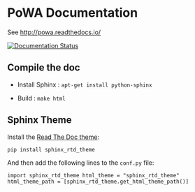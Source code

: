 PoWA Documentation
=========================


See http://powa.readthedocs.io/

[![Documentation Status](https://readthedocs.io/projects/powa/badge/?version=latest)](https://readthedocs.io/projects/powa/?badge=latest)


Compile the doc
-----------------------------------

* Install Sphinx : ``apt-get install python-sphinx``

* Build : ``make html``

Sphinx Theme
------------------------------------------------------------

Install the [Read The Doc theme](https://github.com/snide/sphinx_rtd_theme):

``
        pip install sphinx_rtd_theme
``

And then add the following lines to the ``conf.py`` file:

``
	import sphinx_rtd_theme
	html_theme = "sphinx_rtd_theme"
	html_theme_path = [sphinx_rtd_theme.get_html_theme_path()]
``

